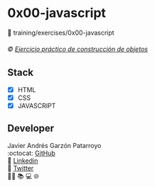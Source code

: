 # 0x00-javascript
:open_file_folder: training/exercises/0x00-javascript

###### :copyright: [Ejercicio práctico de construcción de objetos](https://developer.mozilla.org/es/docs/Learn/JavaScript/Objects/Ejercicio_pr%C3%A1ctico_de_construcci%C3%B3n_de_objetos)

## Stack
* [x] HTML
* [x] CSS
* [x] JAVASCRIPT

## Developer
Javier Andrés Garzón Patarroyo  
:octocat: [GitHub](https://github.com/javierandresgp/)  
:link: [Linkedin](https://www.linkedin.com/in/javierandresgp/)  
:link: [Twitter](https://twitter.com/javierandresgp0)  
:man_technologist: :books: :computer: :globe_with_meridians:
